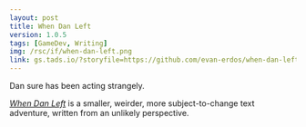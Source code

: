 ```yaml
---
layout: post
title: When Dan Left
version: 1.0.5
tags: [GameDev, Writing]
img: /rsc/if/when-dan-left.png
link: gs.tads.io/?storyfile=https://github.com/evan-erdos/when-dan-left/releases/download/v1.0.0/when_dan_left_web.t3
---
```


Dan sure has been acting strangely.

*[When Dan Left][]* is a smaller, weirder, more subject-to-change text adventure, written from an unlikely perspective.

[When Dan Left]: <gs.tads.io/?storyfile=https://github.com/evan-erdos/when-dan-left/releases/download/v1.0.0/when_dan_left_web.t3>
[gs.tads.io]: <gs.tads.io/?storyfile=put_a_story_file_here.t3>
[twine]: <twinery.org>
[Tads 3]: <tads.org>
[Emily Boegheim]: <ifdb.tads.org/showuser?id=vw7fr8dlv3k7i3pm>
[GitHub]: <github.com>
[Interactive Fiction Database]: <ifdb.tads.org>

